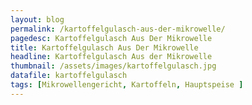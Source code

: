 ```yaml
---
layout: blog
permalink: /kartoffelgulasch-aus-der-mikrowelle/
pagedesc: Kartoffelgulasch Aus Der Mikrowelle
title: Kartoffelgulasch Aus Der Mikrowelle
headline: Kartoffelgulasch Aus der Mikrowelle
thumbnail: /assets/images/kartoffelgulasch.jpg
datafile: kartoffelgulasch
tags: [Mikrowellengericht, Kartoffeln, Hauptspeise ]
---
```


<!-- Variationen -->

<!-- Serviervorschläge -->
